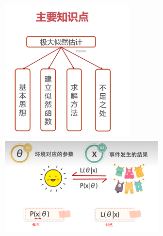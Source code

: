 ![](../photo/Pasted%20image%2020240603184020.png)

![](../photo/Pasted%20image%2020240603184202.png)


